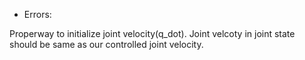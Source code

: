 
- Errors:

Properway to initialize joint velocity(q_dot). Joint velcoty in joint state should be same as our controlled joint velocity. 
